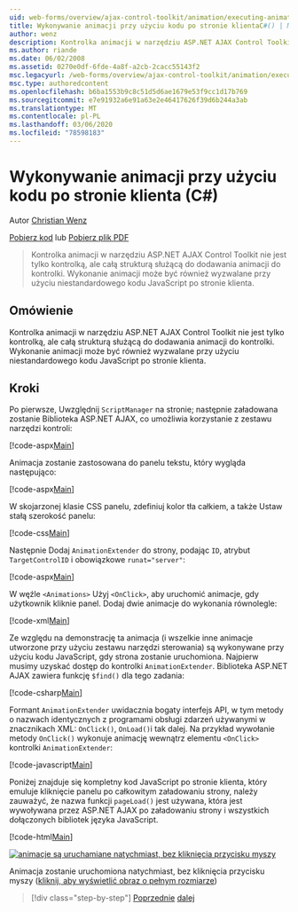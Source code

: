 ```yaml
---
uid: web-forms/overview/ajax-control-toolkit/animation/executing-animations-using-client-side-code-cs
title: Wykonywanie animacji przy użyciu kodu po stronie klientaC#() | Microsoft Docs
author: wenz
description: Kontrolka animacji w narzędziu ASP.NET AJAX Control Toolkit nie jest tylko kontrolką, ale całą strukturą służącą do dodawania animacji do kontrolki. Wykonanie animacji...
ms.author: riande
ms.date: 06/02/2008
ms.assetid: 0270e0df-6fde-4a8f-a2cb-2cacc55143f2
msc.legacyurl: /web-forms/overview/ajax-control-toolkit/animation/executing-animations-using-client-side-code-cs
msc.type: authoredcontent
ms.openlocfilehash: b6ba1553b9c8c51d5d6ae1679e53f9cc1d17b769
ms.sourcegitcommit: e7e91932a6e91a63e2e46417626f39d6b244a3ab
ms.translationtype: MT
ms.contentlocale: pl-PL
ms.lasthandoff: 03/06/2020
ms.locfileid: "78598183"
---
```

# <a name="executing-animations-using-client-side-code-c"></a>Wykonywanie animacji przy użyciu kodu po stronie klienta (C#)

Autor [Christian Wenz](https://github.com/wenz)

[Pobierz kod](https://download.microsoft.com/download/f/9/a/f9a26acd-8df4-4484-8a18-199e4598f411/Animation10.cs.zip) lub [Pobierz plik PDF](https://download.microsoft.com/download/6/7/1/6718d452-ff89-4d3f-a90e-c74ec2d636a3/animation10CS.pdf)

> Kontrolka animacji w narzędziu ASP.NET AJAX Control Toolkit nie jest tylko kontrolką, ale całą strukturą służącą do dodawania animacji do kontrolki. Wykonanie animacji może być również wyzwalane przy użyciu niestandardowego kodu JavaScript po stronie klienta.

## <a name="overview"></a>Omówienie

Kontrolka animacji w narzędziu ASP.NET AJAX Control Toolkit nie jest tylko kontrolką, ale całą strukturą służącą do dodawania animacji do kontrolki. Wykonanie animacji może być również wyzwalane przy użyciu niestandardowego kodu JavaScript po stronie klienta.

## <a name="steps"></a>Kroki

Po pierwsze, Uwzględnij `ScriptManager` na stronie; następnie załadowana zostanie Biblioteka ASP.NET AJAX, co umożliwia korzystanie z zestawu narzędzi kontroli:

[!code-aspx[Main](executing-animations-using-client-side-code-cs/samples/sample1.aspx)]

Animacja zostanie zastosowana do panelu tekstu, który wygląda następująco:

[!code-aspx[Main](executing-animations-using-client-side-code-cs/samples/sample2.aspx)]

W skojarzonej klasie CSS panelu, zdefiniuj kolor tła całkiem, a także Ustaw stałą szerokość panelu:

[!code-css[Main](executing-animations-using-client-side-code-cs/samples/sample3.css)]

Następnie Dodaj `AnimationExtender` do strony, podając `ID`, atrybut `TargetControlID` i obowiązkowe `runat="server"`:

[!code-aspx[Main](executing-animations-using-client-side-code-cs/samples/sample4.aspx)]

W węźle `<Animations>` Użyj `<OnClick>`, aby uruchomić animacje, gdy użytkownik kliknie panel. Dodaj dwie animacje do wykonania równolegle:

[!code-xml[Main](executing-animations-using-client-side-code-cs/samples/sample5.xml)]

Ze względu na demonstrację ta animacja (i wszelkie inne animacje utworzone przy użyciu zestawu narzędzi sterowania) są wykonywane przy użyciu kodu JavaScript, gdy strona zostanie uruchomiona. Najpierw musimy uzyskać dostęp do kontrolki `AnimationExtender`. Biblioteka ASP.NET AJAX zawiera funkcję `$find()` dla tego zadania:

[!code-csharp[Main](executing-animations-using-client-side-code-cs/samples/sample6.cs)]

Formant `AnimationExtender` uwidacznia bogaty interfejs API, w tym metody o nazwach identycznych z programami obsługi zdarzeń używanymi w znacznikach XML: `OnClick()`, `OnLoad()`i tak dalej. Na przykład wywołanie metody `OnClick()` wykonuje animację wewnątrz elementu `<OnClick>` kontrolki `AnimationExtender`:

[!code-javascript[Main](executing-animations-using-client-side-code-cs/samples/sample7.js)]

Poniżej znajduje się kompletny kod JavaScript po stronie klienta, który emuluje kliknięcie panelu po całkowitym załadowaniu strony, należy zauważyć, że nazwa funkcji `pageLoad()` jest używana, która jest wywoływana przez ASP.NET AJAX po załadowaniu strony i wszystkich dołączonych bibliotek języka JavaScript.

[!code-html[Main](executing-animations-using-client-side-code-cs/samples/sample8.html)]

[![animacje są uruchamiane natychmiast, bez kliknięcia przycisku myszy](executing-animations-using-client-side-code-cs/_static/image2.png)](executing-animations-using-client-side-code-cs/_static/image1.png)

Animacja zostanie uruchomiona natychmiast, bez kliknięcia przycisku myszy ([kliknij, aby wyświetlić obraz o pełnym rozmiarze](executing-animations-using-client-side-code-cs/_static/image3.png))

> [!div class="step-by-step"]
> [Poprzednie](modifying-animations-from-the-server-side-cs.md)
> [dalej](changing-an-animation-using-client-side-code-cs.md)
